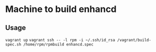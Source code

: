 Machine to build enhancd
========


Usage
-------
`vagrant up`
`vagrant ssh -- -l rpm -i ~/.ssh/id_rsa /vagrant/build-spec.sh /home/rpm/rpmbuild enhancd.spec`

